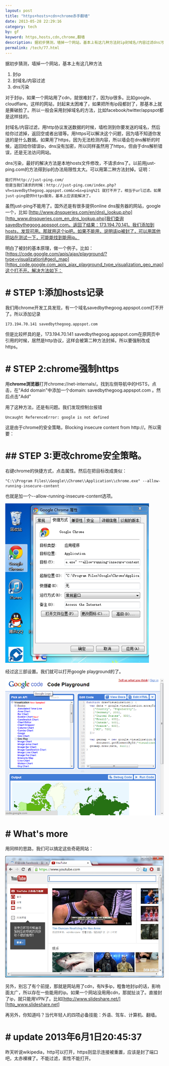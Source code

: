 ```yaml
---
layout: post
title: "https+hosts+cdn+chrome赤手翻墙"
date: 2013-05-28 22:29:16
category: tech
by: gf
keyword: https,hosts,cdn,chrome,翻墙
description: 据初步猜测，墙掉一个网站，基本上有这几种方法封ip封域名/内容过滤dns污染对于封ip，如果一个网站用了cdn，就很难封了，因为ip很多。比如google、cloudflare。这样的网站，封起来太
permalink: /tech/77.html
---
```

据初步猜测，墙掉一个网站，基本上有这几种方法

1.  封ip
2.  封域名/内容过滤
3.  dns污染

对于封ip，如果一个网站用了cdn，就很难封了，因为ip很多。比如google、cloudflare。这样的网站，封起来太困难了，如果把所有ip段都封了，那基本上就是撕破脸了。所以一般会采用封掉域名的方法，比如facebook/twitter/appspot都是这样挂的。

封域名/内容过滤，用http协议发送数据的时候，墙检测到你要发送的域名，然后给你过滤掉，返回空或者出错等。用https可以解决这个问题，因为墙不知道你发送的是什么数据。如果用了https，因为无法检测内容，所以墙会在dns解析的时候，返回给你错误ip，dns没有加密，所以同样虽然用了https，但由于dns解析错误，还是无法访问网站。

dns污染，最好的解决方法是本地hosts文件修改，不请求dns了。以前用just-ping.com的方法得到ip的办法局限性太大。可以用第二种方法封掉。证明：

    能打开http://just-ping.com/
    但是当我们请求的时候：http://just-ping.com/index.php?vh=savedbythegoog.appspot.com&c=&s=ping%21 就打不开了。相当于url过滤。如果just-ping提供https服务，基本上应该能解决了。

虽然just-ping不能用了。国外还是有很多提供online dns服务器的网站，google一个，比如 [http://www.dnsqueries.com/en/dns\_lookup.php][http_www.dnsqueries.com_en_dns_lookup.php]我们查询savedbythegoog.appspot.com。返回了结果：173.194.70.141。我们添加到hosts，发现可用。那就用这个ip吧。如果不能用，说明该ip被封了，可以用其他网站在测试一下，可能能找到能用ip。

明白了被封的基本原理，做一个例子。比如：[https://code.google.com/apis/ajax/playground/?type=visualization\#geo\_map][https_code.google.com_apis_ajax_playground_type_visualization_geo_map]这个打不开。解决方法如下：

#  # STEP 1:添加hosts记录 ##

我们用chrome开发工具发现，有一个域名savedbythegoog.appspot.com打不开了。所以添加记录

    173.194.70.141 savedbythegoog.appspot.com

但是比较杯具的是，173.194.70.141 savedbythegoog.appspot.com在原网页中引用的时候，居然是http协议，这样会被第二种方法封掉。所以要强制改成https。

#  # STEP 2:chrome强制https ##

用**chrome浏览器**打开chrome://net-internals/。找到左侧导航中的HSTS，点击，在"Add domain"中添加一个domain: savedbythegoog.appspot.com 。然后点击"Add"

用了这种方法，还是有问题。我们发现控制台报错

    Uncaught ReferenceError: google is not defined

这是由于chrome的安全策略，Blocking insecure content from http://。所以需要：

#  ## STEP 3:更改chrome安全策略。 ###

右键chrome的快捷方式，点击属性。然后在把目标改成类似：

    "C:\\Program Files\\Google\\Chrome\\Application\\chrome.exe" --allow-running-insecure-content

也就是加一个--allow-running-insecure-content选项。

![chrome安全设置][chrome]

经过这三部设置。我们就可以打开google playground的了。

![google-playground][]

#  # What's more ##

用同样的思路，我们可以搞定这些奇葩网站：

![facebook-youtube][]

另外，别忘了有个前提，那就是网站用了cdn，有N多ip，粗鲁地封ip的话，影响面太广，所以存在一些能用的ip。如果一个网站没用用cdn，那就扯淡了。直接封了ip，就只能用VPN了。比如[http://www.slideshare.net/][http_www.slideshare.net]

再另外，你知道吗？当代年轻人的四项必备技能：外语、驾车、计算机、翻墙。

#  # update 2013年6月1日20:45:37 ##

昨天听说wikipedia，http可以打开，https则显示连接被重置，应该是封了端口吧，太赤裸裸了。不能过滤，索性不能打开。


[http_www.dnsqueries.com_en_dns_lookup.php]: http://www.dnsqueries.com/en/dns_lookup.php
[https_code.google.com_apis_ajax_playground_type_visualization_geo_map]: https://code.google.com/apis/ajax/playground/?type=visualization#geo_map
[chrome]: /gfzjus_blog/tech/2014-10-22/172a33d86577a031ce498b44f026e35a.png
[google-playground]: /gfzjus_blog/tech/2014-10-22/c439d2fc610fe94a9d3e3d438c916034.png
[facebook-youtube]: /gfzjus_blog/tech/2014-10-22/dac69dff53dd584e32ab232beabf585d.png
[http_www.slideshare.net]: http://www.slideshare.net/

